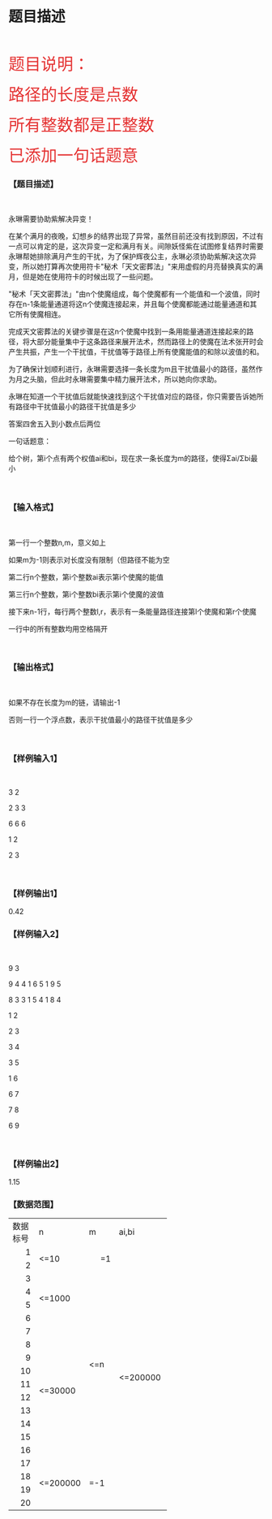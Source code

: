 # 题目描述


<p>
<br/>
</p>
<p>
<span style="color:#E53333;font-size:32px;">题目说明：</span> 
</p>
<p>
<span style="color:#E53333;font-size:32px;">路径的长度是点数</span> 
</p>
<p>
<span style="color:#E53333;font-size:32px;">所有整数都是正整数</span> 
</p>
<p>
<span style="color:#E53333;font-size:32px;">已添加一句话题意</span> 
</p>
<h3>
【题目描述】
</h3>
<p>
<br/>
</p>
<p>
永琳需要协助紫解决异变！
</p>
<p>
在某个满月的夜晚，幻想乡的结界出现了异常，虽然目前还没有找到原因，不过有一点可以肯定的是，这次异变一定和满月有关。间隙妖怪紫在试图修复结界时需要永琳帮她排除满月产生的干扰，为了保护辉夜公主，永琳必须协助紫解决这次异变，所以她打算再次使用符卡&#34;秘术「天文密葬法」&#34;来用虚假的月亮替换真实的满月，但是她在使用符卡的时候出现了一些问题。
</p>
<p>
&#34;秘术「天文密葬法」&#34;由n个使魔组成，每个使魔都有一个能值和一个波值，同时存在n-1条能量通道将这n个使魔连接起来，并且每个使魔都能通过能量通道和其它所有使魔相连。
</p>
<p>
完成天文密葬法的关键步骤是在这n个使魔中找到一条用能量通道连接起来的路径，将大部分能量集中于这条路径来展开法术，然而路径上的使魔在法术张开时会产生共振，产生一个干扰值，干扰值等于路径上所有使魔能值的和除以波值的和。
</p>
<p>
为了确保计划顺利进行，永琳需要选择一条长度为m且干扰值最小的路径，虽然作为月之头脑，但此时永琳需要集中精力展开法术，所以她向你求助。
</p>
<p>
永琳在知道一个干扰值后就能快速找到这个干扰值对应的路径，你只需要告诉她所有路径中干扰值最小的路径干扰值是多少
</p>
<p>
答案四舍五入到小数点后两位
</p>
<p>
一句话题意：
</p>
<p>
给个树，第i个点有两个权值ai和bi，现在求一条长度为m的路径，使得Σai/Σbi最小
</p>
<p>
<br/>
</p>
<h3>
【输入格式】
</h3>
<p>
<br/>
</p>
<p>
第一行一个整数n,m，意义如上
</p>
<p>
如果m为-1则表示对长度没有限制（但路径不能为空
</p>
<p>
第二行n个整数，第i个整数ai表示第i个使魔的能值
</p>
<p>
第三行n个整数，第i个整数bi表示第i个使魔的波值
</p>
<p>
接下来n-1行，每行两个整数l,r，表示有一条能量路径连接第l个使魔和第r个使魔
</p>
<p>
一行中的所有整数均用空格隔开
</p>
<p>
<br/>
</p>
<h3>
【输出格式】
</h3>
<p>
<br/>
</p>
<p>
如果不存在长度为m的链，请输出-1
</p>
<p>
否则一行一个浮点数，表示干扰值最小的路径干扰值是多少
</p>
<p>
<br/>
</p>
<h3>
【样例输入1】
</h3>
<p>
<br/>
</p>
<p>
3 2
</p>
<p>
2 3 3
</p>
<p>
6 6 6
</p>
<p>
1 2
</p>
<p>
2 3
</p>
<p>
<br/>
</p>
<h3>
【样例输出1】
</h3>
<p>
0.42
</p>
<h3>
【样例输入2】
</h3>
<p>
<br/>
</p>
<p>
9 3
</p>
<p>
9 4 4 1 6 5 1 9 5
</p>
<p>
8 3 3 1 5 4 1 8 4
</p>
<p>
1 2
</p>
<p>
2 3
</p>
<p>
3 4
</p>
<p>
3 5
</p>
<p>
1 6
</p>
<p>
6 7
</p>
<p>
7 8
</p>
<p>
6 9
</p>
<p>
<br/>
</p>
<h3>
【样例输出2】
</h3>
<p>
1.15
</p>
<h3>
【数据范围】
</h3>
<p>
</p><table style="border-collapse:collapse;width:235pt;" class="ke-zeroborder" border="0" cellpadding="0" cellspacing="0" width="313">
<tbody>
<tr>
<td class="xl63" height="26" width="72">
数据标号
</td>
<td class="xl63" width="72">
n
</td>
<td class="xl63" width="72">
m
</td>
<td class="xl63" width="97">
ai,bi
</td>
</tr>
<tr>
<td class="xl64" align="right" height="26" width="72">
1
</td>
<td rowspan="2" class="xl67" width="72">
&lt;=10
</td>
<td rowspan="2" class="xl65" align="right" width="72">
=1
</td>
<td rowspan="20" class="xl67" width="97">
&lt;=200000
</td>
</tr>
<tr>
<td class="xl63" align="right" height="26" width="72">
2
</td>
</tr>
<tr>
<td class="xl64" align="right" height="26" width="72">
3
</td>
<td rowspan="4" class="xl67" width="72">
&lt;=1000
</td>
<td rowspan="14" class="xl67" width="72">
&lt;=n
</td>
</tr>
<tr>
<td class="xl63" align="right" height="26" width="72">
4
</td>
</tr>
<tr>
<td class="xl64" align="right" height="26" width="72">
5
</td>
</tr>
<tr>
<td class="xl63" align="right" height="26" width="72">
6
</td>
</tr>
<tr>
<td class="xl64" align="right" height="26" width="72">
7
</td>
<td rowspan="10" class="xl67" width="72">
&lt;=30000
</td>
</tr>
<tr>
<td class="xl63" align="right" height="26" width="72">
8
</td>
</tr>
<tr>
<td class="xl64" align="right" height="26" width="72">
9
</td>
</tr>
<tr>
<td class="xl63" align="right" height="26" width="72">
10
</td>
</tr>
<tr>
<td class="xl64" align="right" height="26" width="72">
11
</td>
</tr>
<tr>
<td class="xl63" align="right" height="26" width="72">
12
</td>
</tr>
<tr>
<td class="xl64" align="right" height="26" width="72">
13
</td>
</tr>
<tr>
<td class="xl63" align="right" height="26" width="72">
14
</td>
</tr>
<tr>
<td class="xl64" align="right" height="26" width="72">
15
</td>
</tr>
<tr>
<td class="xl63" align="right" height="26" width="72">
16
</td>
</tr>
<tr>
<td class="xl64" align="right" height="26" width="72">
17
</td>
<td rowspan="4" class="xl67" width="72">
&lt;=200000
</td>
<td rowspan="4" class="xl67" width="72">
=-1
</td>
</tr>
<tr>
<td class="xl63" align="right" height="26" width="72">
18
</td>
</tr>
<tr>
<td class="xl64" align="right" height="26" width="72">
19
</td>
</tr>
<tr>
<td class="xl63" align="right" height="26" width="72">
20
</td>
</tr>
</tbody>
</table>
<p></p>
